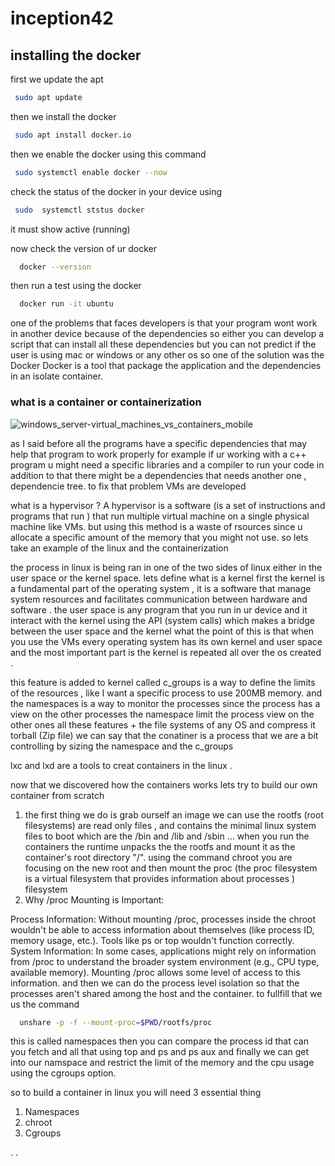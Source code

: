 # inception42
## installing the docker 
first we update the apt 
```bash
 sudo apt update
```
then we install the docker 
```bash
 sudo apt install docker.io
```
then we enable the docker using this command 

```bash
 sudo systemctl enable docker --now
```
check the status of the docker in your device using 

```bash
 sudo  systemctl ststus docker 
```
it must show active (running) 

now check the version of ur docker

```bash
  docker --version
```
then run a test using the docker 

```bash
  docker run -it ubuntu 
```
one of the problems that faces developers is that your program wont work in another device because of the dependencies 
so either you can develop a script that can install all these dependencies but you can not predict if the user is using mac or windows or any other os
so one of the solution was the Docker 
Docker is a tool that package the application and the dependencies in an isolate container.
### what is a container or containerization ###

  ![windows_server-virtual_machines_vs_containers_mobile](https://github.com/jeftani/inception42/assets/78095454/bfc10c85-9322-40a8-a571-598ecbbb3f0b)
  
as I said before all the programs have a specific dependencies that may help that program to     work properly 
    for example if ur working with a c++ program u might need a specific libraries and a             compiler to run your code 
    in addition to that there might be a dependencies that needs another one , dependencie tree.
    to fix that problem VMs are developed 

what is a hypervisor ? 
 A hypervisor is a software (is a set of instructions and programs that run ) that run multiple virtual machine on a single physical machine like VMs.
 but using this method is a waste of rsources since u allocate a specific amount of the memory that you might not use.
 so lets take an example of the linux and the containerization 
 
the process in linux is being ran in one of the two sides of linux either in the user space or the kernel space.
lets define what is a kernel first the kernel is a fundamental part of the operating system , it is a software that manage system resources and facilitates communication between hardware and software .
the user space is any program that you run in ur device and it interact with the kernel using the API (system calls) which makes a bridge between the user space and the kernel  what the point of this is that when you use the VMs every operating system has its own kernel and user space and the most important part is the kernel is repeated all over the os created .

this feature is added to kernel called c_groups is a way to define the limits of the resources , like I want a specific process to use 200MB memory.
and the namespaces is a way to monitor the processes since the process has a view on the other processes the namespace limit the process view on the other ones  all these features + the file systems of any OS and compress it torball (Zip file) 
 we can say that the conatiner is a process that we are a bit controlling by sizing the namespace and the c_groups 

lxc and lxd are a tools to creat containers in the linux .


now that we discovered how the containers works lets try to build our own container from scratch 

1) the first thing we do is grab ourself an image we can use the rootfs (root filesystems) are read only files , and contains the minimal linux system files to boot which are the /bin and /lib and /sbin ... when you run the containers the runtime unpacks the the rootfs and mount it as the container's root directory  "/". using the command chroot you are focusing on the new root and then mount the proc (the proc filesystem is a virtual filesystem that provides information about processes ) filesystem 
2) Why /proc Mounting is Important:

Process Information: Without mounting /proc, processes inside the chroot wouldn't be able to access information about themselves (like process ID, memory usage, etc.). Tools like ps or top wouldn't function correctly.
System Information: In some cases, applications might rely on information from /proc to understand the broader system environment (e.g., CPU type, available memory). Mounting /proc allows some level of access to this information. and then we can do the process level isolation so that the processes aren't shared among the host and the container.
to fullfill that we us the command 
```bash
  unshare -p -f --mount-proc=$PWD/rootfs/proc
```
this is called namespaces
then you can compare the process id that can you fetch and all that  using top and ps and ps aux
and finally we can get into our namspace and restrict the limit of the memory and the cpu usage using the cgroups option.

so to build a container in linux you will need 3 essential thing 
1) Namespaces
2) chroot
3) Cgroups
   
.
.
